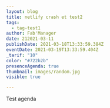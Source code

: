 ```yaml
---
layout: blog
title: netlify crash et test2
tags:
  - tag-test1
author: Fab'Manager
date: 212021-03-11
publishDate: 2021-03-18T13:33:59.384Z
eventDate: 2021-03-19T13:33:59.404Z
_tarif: "10"
color: "#722b2b"
presenceAgenda: true
thumbnail: images/random.jpg
visible: true

---
```

Test agenda
